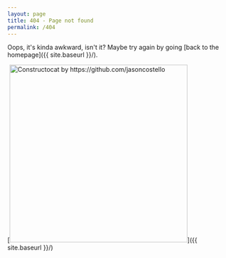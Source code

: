 ```yaml
---
layout: page
title: 404 - Page not found
permalink: /404
---
```


Oops, it's kinda awkward, isn't it? Maybe try again by going [back to the homepage]({{ site.baseurl }}/).

[<img src="{{ site.baseurl }}/images/404.jpg" alt="Constructocat by https://github.com/jasoncostello" style="width: 400px;"/>]({{ site.baseurl }}/)
